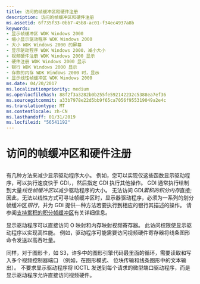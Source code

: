 ```yaml
---
title: 访问的帧缓冲区和硬件注册
description: 访问的帧缓冲区和硬件注册
ms.assetid: 6f735f33-0bb7-45b8-ac01-f34ec4937a8b
keywords:
- 显示帧缓冲区 WDK Windows 2000
- 缩小显示驱动程序 WDK Windows 2000
- 大小 WDK Windows 2000 的屏幕
- 显示驱动程序 WDK Windows 2000，减小大小
- 视频硬件注册 WDK Windows 2000 显示
- 硬件注册 WDK Windows 2000 显示
- 银行 WDK Windows 2000 显示
- 存款的内存 WDK Windows 2000 时，显示
- 显示线性帧缓冲区 WDK Windows 2000
ms.date: 04/20/2017
ms.localizationpriority: medium
ms.openlocfilehash: 88f2f3a3282b0b255fe592142232c5388ea7ef36
ms.sourcegitcommit: a33b7978e22d5bb9f65ca7056f955319049a2e4c
ms.translationtype: MT
ms.contentlocale: zh-CN
ms.lasthandoff: 01/31/2019
ms.locfileid: "56541192"
---
```

# <a name="accessing-the-frame-buffer-and-hardware-registers"></a>访问的帧缓冲区和硬件注册


## <span id="ddk_accessing_the_frame_buffer_and_hardware_registers_gg"></span><span id="DDK_ACCESSING_THE_FRAME_BUFFER_AND_HARDWARE_REGISTERS_GG"></span>


有几种方法来减少显示驱动程序大小。 例如，您可以实现仅这些函数显示驱动程序，可以执行速度快于 GDI，，然后指定 GDI 执行其他操作。 GDI 通常执行绘制到大量*线性帧缓冲区*以减少驱动程序的大小。 无法访问 GDI*累积的积分内存*直接; 因此，无法以线性方式可寻址帧缓冲区时，显示器驱动程序，必须为一系列的划分帧缓冲区*银行*，并为 GDI 提供一种方法若要执行到相应的银行其描述的操作。 请参阅[支持累积的积分帧缓冲区](supporting-banked-frame-buffers.md)有关详细信息。

显示驱动程序可以直接访问 O 映射和内存映射视频寄存器。 此访问权限使显示驱动程序以实现高性能。 例如，驱动程序可能需要访问视频硬件寄存器将线条图形命令发送以高吞吐量。

同样，对于图形卡，如 S3，许多中的图形引擎代码最里面的循环，需要读取和写入多个视频控制器端口 （例如，在图形模式、 位块传输和线条图形中的文本输出）。 不要求显示驱动程序将 IOCTL 发送到每个请求的微型端口驱动程序，而是显示驱动程序允许直接访问视频硬件。

 

 





